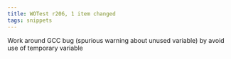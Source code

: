```yaml
---
title: WOTest r206, 1 item changed
tags: snippets
---
```


Work around GCC bug (spurious warning about unused variable) by avoid use of temporary variable
